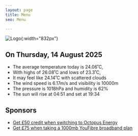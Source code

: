 ```yaml
---
layout: page
title: Menu
seo: Menu

---
```


![Logo](/images/logo.jpg){:width="832px"}

<!-- weather_marker starts -->
## On Thursday, 14 August 2025

- The average temperature today is 24.06˚C,
- With highs of 26.08˚C and lows of 23.3˚C,
- It may feel like 24.14˚C with scattered clouds
- The wind speed is 6.17m/s and visibility is 10000m
- The pressure is 1018hPa and humidity is 62%
- The sun will rise at 04:51 and set at 19:34

<!-- weather_marker ends -->

## Sponsors

- [Get £50 credit when switching to Octopus Energy](https://bit.ly/3oD1nnS)
- [Get £75 when taking a 1000mb YouFibre broadband plan](https://aklam.io/91zWhU?)
